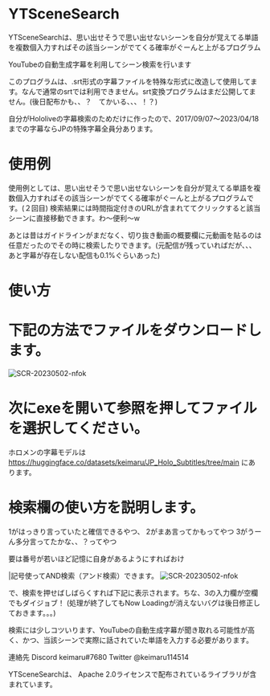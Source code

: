 # YTSceneSearch

YTSceneSearchは、思い出せそうで思い出せないシーンを自分が覚えてる単語を複数個入力すればその該当シーンがでてくる確率がぐーんと上がるプログラム

YouTubeの自動生成字幕を利用してシーン検索を行います

このプログラムは、.srt形式の字幕ファイルを特殊な形式に改造して使用してます。なんで通常のsrtでは利用できません。srt変換プログラムはまだ公開してません。(後日配布かも、、？　てかいる、、、！？)

自分がHololiveの字幕検索のためだけに作ったので、2017/09/07～2023/04/18までの字幕ならJPの特殊字幕全員分あります。


# 使用例

使用例としては、思い出せそうで思い出せないシーンを自分が覚えてる単語を複数個入力すればその該当シーンがでてくる確率がぐーんと上がるプログラムです。(２回目)
検索結果には時間指定付きのURLが含まれててクリックすると該当シーンに直接移動できます。わ～便利～w

あとは昔はガイドラインがまだなく、切り抜き動画の概要欄に元動画を貼るのは任意だったのでその時に検索したりできます。(元配信が残っていればだが、、、あと字幕が存在しない配信も0.1%ぐらいあった)

# 使い方

# 下記の方法でファイルをダウンロードします。
![SCR-20230502-nfok](https://github.com/keimaruO/YTSceneSearch/assets/91080250/0219516b-c6fc-4446-8eda-5cdfeb985130)


# 次にexeを開いて参照を押してファイルを選択してください。

ホロメンの字幕モデルは
https://huggingface.co/datasets/keimaru/JP_Holo_Subtitles/tree/main
にあります。

# 検索欄の使い方を説明します。
1がはっきり言っていたと確信できるやつ、
2がまあ言ってかもってやつ
3がうーん多分言ってたかな、、？ってやつ

要は番号が若いほど記憶に自身があるようにすればおけ

|記号使ってAND検索（アンド検索）できます。
![SCR-20230502-nfok](https://github.com/keimaruO/YTSceneSearch/assets/91080250/811eb885-541a-4037-86a3-a1f58e742807)

で、検索を押せばしばらくすれば下記に表示されます。ちな、3の入力欄が空欄でもダイジョブ！
(処理が終了してもNow Loadingが消えないバグは後日修正しておきます。。。)

検索には少しコツいります、YouTubeの自動生成字幕が聞き取れる可能性が高く、かつ、当該シーンで実際に話されていた単語を入力する必要があります。


連絡先
Discord keimaru#7680
Twitter @keimaru114514

YTSceneSearchは、 Apache 2.0ライセンスで配布されているライブラリが含まれています。
